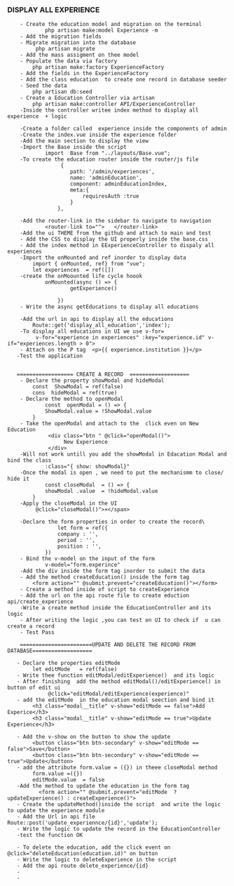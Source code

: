 ### DISPLAY ALL EXPERIENCE
        - Create the education model and migration on the terminal
                php artisan make:model Experience -m
        - Add the migration fields 
        - Migrate migration into the database
             php artisan migrate
        - Add the mass assigment on thee model
        - Populate the data via factory
            php artisan make:factory ExperienceFactory
        - Add the fields in the ExperienceFactory
        - Add the class education  to create one record in database seeder
        - Seed the data
            php artisan db:seed
        - Create a Education Controller via artisan
            php artisan make:controller API/ExperienceController
        -Inside the controller writee index method to display all experience  + logic

        -Create a folder called  experience inside the components of admin
        -Create the index.vue inside the experience folder
        -Add the main section to display the view
        -Import the Base inside the script
                import  Base from "../layouts/Base.vue";
        -To create the education router inside the router/js file
                     {
                        path: '/admin/experiences',
                        name: 'adminEducation',
                        component: adminEducationIndex,
                        meta:{
                            requiresAuth :true
                        }
                    },

        -Add the router-link in the sidebar to navigate to navigation
                <router-link to="">   </router-link>
        -Add the ui THEME from the github and attach to main and test
        - Add the CSS to display the UI properly inside the base.css
        - Add the index method in EExperienceController to dispaly all experiences
        -Import the onMounted and ref inorder to display data
            import { onMounted, ref} from "vue";
            let experiences  = ref([])
        -create the onMoounted life cycle hoook
                onMounted(async () => {
                        getExperience()
                    
                    })
        - Write the async getEducations to display all educations
                
        -Add the url in api to display all the educations
            Route::get('display_all_education','index');
        -To display all educations in UI we use v-for=
             v-for="experience in experiences" :key="experience.id" v-if="experiences.length > 0">
        - Attach on the P tag  <p>{{ experience.institution }}</p>
       -Test the application


       ================== CREATE A RECORD  ===================
        - Declare the property showModal and hideModal
            const  ShowModal = ref(false)
            cons  hideModal = ref(true)
        - Declare the method to openModal
                const  openModal = () => {
                ShowModal.value = !ShowModal.value
            }
        - Take the openModal and attach to the  click even on New Education
                 <div class="btn " @click="openModal()">
                      New Experience
                 </div>
        -Will not work untill you add the showModal in Edacation Modal and bind the class
                :class="{ show: showModal}" 
        -Once the modal is open , we need to put the mechanismm to close/ hide it 
                const closeModal  = () => {
                showModal .value  = !hideModal.value
            }
        -Apply the closeModal in the UI
             @click="closeModal()">×</span>

        -Declare the form properties in order to create the record\
                    let form = ref({
                    company : '',
                    period : '',
                    position : '',
                })
        - Bind the v-model on the input of the form
                v-model="form.experince"
        -Add the div inside the form tag inorder to submit the data
        - Add the method createEducation() inside the form tag
            <form action="" @submit.prevent="createEducation()"></form>
        - Create a method inside of script to createExperience
        - Add the url on the api route file to create eduction  api/create_experience
        -Write a create method inside the EducationController and its logic
        - After writing the logic ,you can test on UI to check if  u can create a record
        - Test Pass
        
        =======================UPDATE AND DELETE THE RECORD FROM DATABASE===================

       - Declare the properties editMode 
            let editMode   = ref(false)
       - Write thee function editModal/editExperience()  and its logic
       - After finishing  add the method editModal()/editExperience() in button of edit ui
                 @click="editModal/editExperience(experience)"
       - add the editMode  in the education modal seection and bind it 
            <h3 class="modal__title" v-show="editMode == false">Add Experice</h3>
            <h3 class="modal__title" v-show="editMode == true">Update Experience</h3>
            
       - Add the v-show on the button to show the update  
            <button class="btn btn-secondary" v-show="editMode == false">Save</button>
            <button class="btn btn-secondary" v-show="editMode == true">Update</button>
       - add the attribute form.value = ({}) in theee closeModal method
            form.value =({})
            editMode.value  = false
       -Add the method to update the education in the form tag
              <form action="" @submit.prevent="editMode  ? updateExperience() : createExperience()">
       - Create the updateMethod()inside the script  and write the logic to update the experience module
       - Add the Url in api file Route::post('update_experiennce/{id}','update');
       - Write the logic to update the record in the EducationController
       -test the function OK
       
       - To delete the education, add the click event on   @click="deleteEducation(education.id)" on button
       - Write the logic to deleteExperience in the script
       - Add the api route delete_experience/{id}
       - 
       -



















